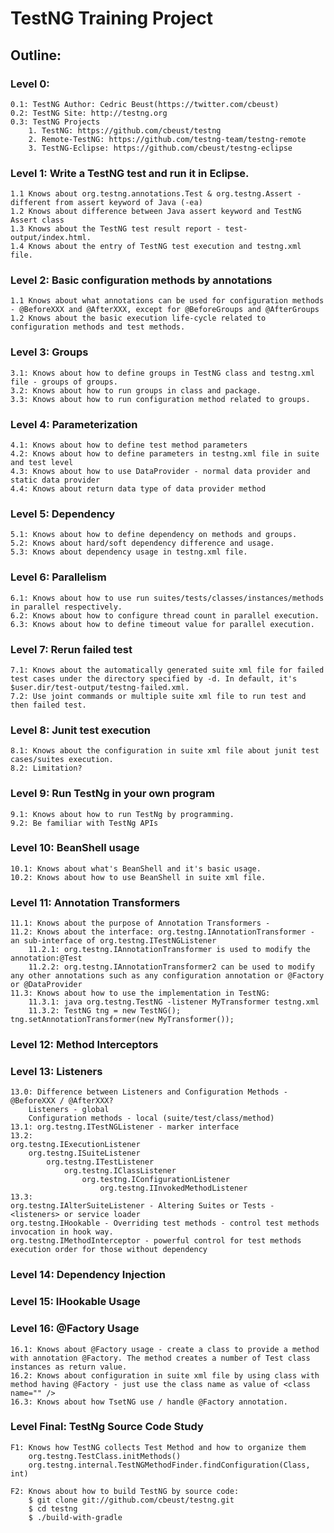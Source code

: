 # TestNG Training Project


## Outline:

### Level 0:
    0.1: TestNG Author: Cedric Beust(https://twitter.com/cbeust)
    0.2: TestNG Site: http://testng.org
    0.3: TestNG Projects
        1. TestNG: https://github.com/cbeust/testng
        2. Remote-TestNG: https://github.com/testng-team/testng-remote
        3. TestNG-Eclipse: https://github.com/cbeust/testng-eclipse

### Level 1: Write a TestNG test and run it in Eclipse.
    1.1 Knows about org.testng.annotations.Test & org.testng.Assert - different from assert keyword of Java (-ea)
    1.2 Knows about difference between Java assert keyword and TestNG Assert class
    1.3 Knows about the TestNG test result report - test-output/index.html.
    1.4 Knows about the entry of TestNG test execution and testng.xml file.

### Level 2: Basic configuration methods by annotations
    1.1 Knows about what annotations can be used for configuration methods - @BeforeXXX and @AfterXXX, except for @BeforeGroups and @AfterGroups
    1.2 Knows about the basic execution life-cycle related to configuration methods and test methods.

### Level 3: Groups
    3.1: Knows about how to define groups in TestNG class and testng.xml file - groups of groups.
    3.2: Knows about how to run groups in class and package.
    3.3: Knows about how to run configuration method related to groups.

### Level 4: Parameterization
    4.1: Knows about how to define test method parameters
    4.2: Knows about how to define parameters in testng.xml file in suite and test level
    4.3: Knows about how to use DataProvider - normal data provider and static data provider
    4.4: Knows about return data type of data provider method

### Level 5: Dependency
    5.1: Knows about how to define dependency on methods and groups.
    5.2: Knows about hard/soft dependency difference and usage.
    5.3: Knows about dependency usage in testng.xml file.

### Level 6: Parallelism
    6.1: Knows about how to use run suites/tests/classes/instances/methods in parallel respectively.
    6.2: Knows about how to configure thread count in parallel execution.
    6.3: Knows about how to define timeout value for parallel execution.

### Level 7: Rerun failed test
    7.1: Knows about the automatically generated suite xml file for failed test cases under the directory specified by -d. In default, it's $user.dir/test-output/testng-failed.xml.
    7.2: Use joint commands or multiple suite xml file to run test and then failed test.

### Level 8: Junit test execution
    8.1: Knows about the configuration in suite xml file about junit test cases/suites execution.
    8.2: Limitation?

### Level 9: Run TestNg in your own program
    9.1: Knows about how to run TestNg by programming.
    9.2: Be familiar with TestNg APIs

### Level 10: BeanShell usage
    10.1: Knows about what's BeanShell and it's basic usage.
    10.2: Knows about how to use BeanShell in suite xml file.

### Level 11: Annotation Transformers
    11.1: Knows about the purpose of Annotation Transformers -
    11.2: Knows about the interface: org.testng.IAnnotationTransformer - an sub-interface of org.testng.ITestNGListener
        11.2.1: org.testng.IAnnotationTransformer is used to modify the annotation:@Test
        11.2.2: org.testng.IAnnotationTransformer2 can be used to modify any other annotations such as any configuration annotation or @Factory or @DataProvider
    11.3: Knows about how to use the implementation in TestNG:
        11.3.1: java org.testng.TestNG -listener MyTransformer testng.xml
        11.3.2: TestNG tng = new TestNG(); tng.setAnnotationTransformer(new MyTransformer());

### Level 12: Method Interceptors

### Level 13: Listeners
    13.0: Difference between Listeners and Configuration Methods - @BeforeXXX / @AfterXXX?
        Listeners - global
        Configuration methods - local (suite/test/class/method)
    13.1: org.testng.ITestNGListener - marker interface
    13.2:
    org.testng.IExecutionListener
        org.testng.ISuiteListener
            org.testng.ITestListener
                org.testng.IClassListener
                    org.testng.IConfigurationListener
                        org.testng.IInvokedMethodListener
    13.3:
    org.testng.IAlterSuiteListener - Altering Suites or Tests - <listeners> or service loader
    org.testng.IHookable - Overriding test methods - control test methods invocation in hook way.
    org.testng.IMethodInterceptor - powerful control for test methods execution order for those without dependency

### Level 14: Dependency Injection

### Level 15: IHookable Usage

### Level 16: @Factory Usage
    16.1: Knows about @Factory usage - create a class to provide a method with annotation @Factory. The method creates a number of Test class instances as return value.
    16.2: Knows about configuration in suite xml file by using class with method having @Factory - just use the class name as value of <class name="" />
    16.3: Knows about how TsetNG use / handle @Factory annotation.

### Level Final: TestNg Source Code Study
    F1: Knows how TestNG collects Test Method and how to organize them
        org.testng.TestClass.initMethods()
        org.testng.internal.TestNGMethodFinder.findConfiguration(Class, int)

    F2: Knows about how to build TestNG by source code:
        $ git clone git://github.com/cbeust/testng.git
        $ cd testng
        $ ./build-with-gradle
